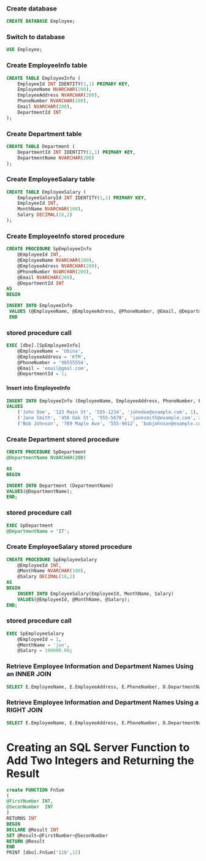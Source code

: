 ### Create database

```sql
CREATE DATABASE Employee;
```

### Switch to database

```sql
USE Employee;
```

### Create EmployeeInfo table

```sql
CREATE TABLE EmployeeInfo (
    EmployeeId INT IDENTITY(1,1) PRIMARY KEY,
    EmployeeName NVARCHAR(200),
    EmployeeAddress NVARCHAR(200), 
    PhoneNumber NVARCHAR(200), 
    Email NVARCHAR(200),
    DepartmentId INT
);
```

### Create Department table

```sql
CREATE TABLE Department (
    DepartmentId INT IDENTITY(1,1) PRIMARY KEY,
    DepartmentName NVARCHAR(200)
);
```

### Create EmployeeSalary table

```sql
CREATE TABLE EmployeeSalary (
    EmployeeSalaryId INT IDENTITY(1,1) PRIMARY KEY,
    EmployeeId INT,
    MonthName NVARCHAR(100), 
    Salary DECIMAL(18,2)
);
```

### Create EmployeeInfo stored procedure

```sql
CREATE PROCEDURE SpEmployeeInfo
    @EmployeeId INT,
    @EmployeeName NVARCHAR(200),
    @EmployeeAdress NVARCHAR(200),
    @PhoneNumber NVARCHAR(200),
    @Email NVARCHAR(200),
    @DepartmentId INT
AS
BEGIN 

INSERT INTO EmployeeInfo
 VALUES (@EmployeeName, @EmployeeAdress, @PhoneNumber, @Email, @DepartmentId);
 END
```

### stored procedure call

```sql
EXEC [dbo].[SpEmployeeInfo]
    @EmployeeName = 'Ubina',
    @EmployeeAddress = 'KTM',
    @PhoneNumber = '98555554',
    @Email = 'email@gmal.com',
    @DepartmentId = 1;
```

#### Insert into EmployeeInfo

```sql
INSERT INTO EmployeeInfo (EmployeeName, EmployeeAddress, PhoneNumber, Email, DepartmentId)
VALUES 
    ('John Doe', '123 Main St', '555-1234', 'johndoe@example.com', 1),
    ('Jane Smith', '456 Oak St', '555-5678', 'janesmith@example.com', 2),
    ('Bob Johnson', '789 Maple Ave', '555-9012', 'bobjohnson@example.com', 1);
```

### Create Department stored procedure

```sql
CREATE PROCEDURE SpDepartment
@DepartmentName NVARCHAR(200)

AS
BEGIN

INSERT INTO Department (DepartmentName)
VALUES(@DepartmentName);
END;
```

### stored procedure call

```sql
EXEC SpDepartment
@DepartmentName = 'IT';
```

### Create EmployeeSalary stored procedure

```sql
CREATE PROCEDURE SpEmployeeSalary
    @EmployeeId INT,
    @MonthName NVARCHAR(100), 
    @Salary DECIMAL(18,2)
AS 
BEGIN
    INSERT INTO EmployeeSalary(EmployeeId, MonthName, Salary) 
    VALUES(@EmployeeId, @MonthName, @Salary);
END;
```

### stored procedure call

```sql
EXEC SpEmployeeSalary
    @EmployeeId = 1,
    @MonthName = 'jun',
    @Salary = 100000.00;
```

### Retrieve Employee Information and Department Names Using an INNER JOIN

```sql
SELECT E.EmployeeName, E.EmployeeAddress, E.PhoneNumber, D.DepartmentName FROM  EmployeeInfo AS E INNER JOIN Department as D on E.DepartmentId = D.DepartmentId
```

### Retrieve Employee Information and Department Names Using a RIGHT JOIN

```sql
SELECT E.EmployeeName, E.EmployeeAddress, E.PhoneNumber, D.DepartmentName FROM  EmployeeInfo AS E Right JOIN Department as D on E.DepartmentId = D.DepartmentId
```

# Creating an SQL Server Function to Add Two Integers and Returning the Result

```sql
create FUNCTION FnSum
(
@FirstNumber INT,
@SeconNumber  INT
)
RETURNS INT
BEGIN
DECLARE @Result INT
SET @Result=@FirstNumber+@SeconNumber
RETURN @Result
END
PRINT [dbo].FnSum('110',12)
```
